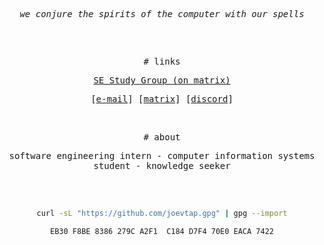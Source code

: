 <div align="center">

<pre><i>we conjure the spirits of the computer with our spells</i></pre>

<h2></h2><br>

<samp># links</samp>

<p align="center">
    <samp>
      <a href="https://matrix.to/#/#se-study-group:matrix.org">SE Study Group (on matrix)</a>
    </samp>
</p>

<p align="center">
    <samp>
      [<a href="mailto:joelvtorres2024@gmail.com">e-mail</a>]
      [<a href="https://matrix.to/#/@joevtap0:matrix.org">matrix</a>]
      [<a href="https://discord.com/channels/@me/227557274091126785">discord</a>]
    </samp>
</p>

<br>

<samp># about</samp>

<samp>software engineering intern - computer information systems student - knowledge seeker</samp>

<h2></h2><br>

```sh
curl -sL "https://github.com/joevtap.gpg" | gpg --import
```

```console
EB30 F8BE 8386 279C A2F1  C184 D7F4 70E0 EACA 7422
```
</div>

